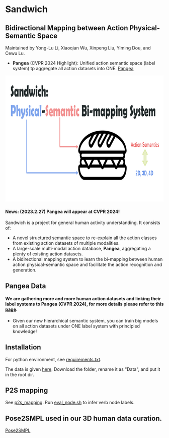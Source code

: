# Sandwich
## Bidirectional Mapping between Action Physical-Semantic Space
Maintained by Yong-Lu Li, Xiaoqian Wu, Xinpeng Liu, Yiming Dou, and Cewu Lu.
- **Pangea** (CVPR 2024 Highlight): Unified action semantic space (label system) tp aggregate all action datasets into ONE. [Pangea](https://github.com/DirtyHarryLYL/Sandwich/tree/main/pangea_data)

<p align='center'>
    <img src="https://github.com/DirtyHarryLYL/Sandwich/blob/main/asset/sandwich.png", height="400">
</p>

#### **News**: (2023.2.27) Pangea will appear at CVPR 2024!

Sandwich is a project for general human activity understanding. It consists of:
- A novel structured semantic space to re-explain all the action classes from existing action datasets of multiple modalities.
- A large-scale multi-modal action database, **Pangea**, aggregating a plenty of existing action datasets.
- A bidirectional mapping system to learn the bi-mapping between human action physical-semantic space and facilitate the action recognition and generation.

## Pangea Data
#### We are gathering more and more human action datasets and linking their label systems to Pangea (CVPR 2024), for more details please refer to this [page](https://github.com/DirtyHarryLYL/Sandwich/tree/main/pangea_data). 
- Given our new hierarchical semantic system, you can train big models on all action datasets under ONE label system with principled knowledge! 

## Installation
For python environment, see [requirements.txt](requirements.txt).

The data is given [here](https://drive.google.com/drive/folders/1VO9M79JAOtf9rTqYHx_HWphOvAvqNGFa?usp=sharing). 
Download the folder, rename it as "Data", and put it in the root dir.

## P2S mapping
See [p2s_mapping](p2s_mapping). Run [eval_node.sh](p2s_mapping/eval_node.sh) to infer verb node labels.

## Pose2SMPL used in our 3D human data curation.
[Pose2SMPL](https://github.com/Dou-Yiming/Pose_to_SMPL)
